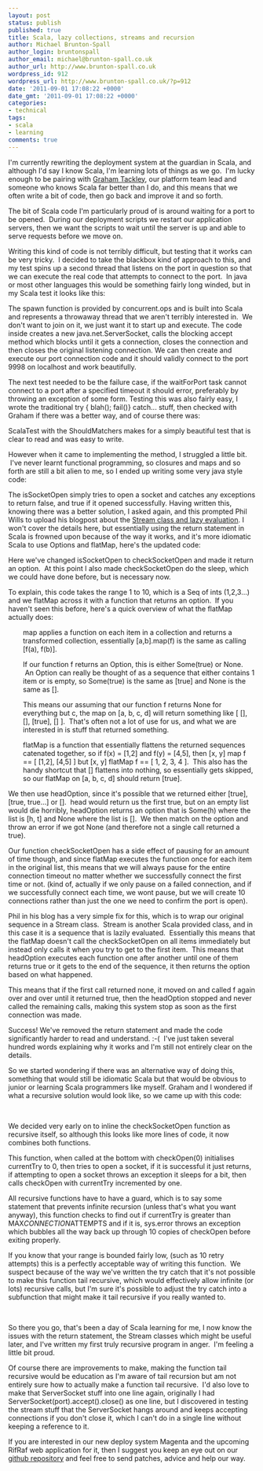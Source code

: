 ```yaml
---
layout: post
status: publish
published: true
title: Scala, lazy collections, streams and recursion
author: Michael Brunton-Spall
author_login: bruntonspall
author_email: michael@brunton-spall.co.uk
author_url: http://www.brunton-spall.co.uk
wordpress_id: 912
wordpress_url: http://www.brunton-spall.co.uk/?p=912
date: '2011-09-01 17:08:22 +0000'
date_gmt: '2011-09-01 17:08:22 +0000'
categories:
- technical
tags:
- scala
- learning
comments: true
---
```

<p>I'm currently rewriting the deployment system at the guardian in Scala, and although I'd say I know Scala, I'm learning lots of things as we go.  I'm lucky enough to be pairing with <a href="http://blog.tackley.net/" target="_blank">Graham Tackley</a>, our platform team lead and someone who knows Scala far better than I do, and this means that we often write a bit of code, then go back and improve it and so forth.</p>
<p>The bit of Scala code I'm particularly proud of is around waiting for a port to be opened.  During our deployment scripts we restart our application servers, then we want the scripts to wait until the server is up and able to serve requests before we move on.</p>
<!--more-->

<p>Writing this kind of code is not terribly difficult, but testing that it works can be very tricky.  I decided to take the blackbox kind of approach to this, and my test spins up a second thread that listens on the port in question so that we can execute the real code that attempts to connect to the port.  In java or most other languages this would be something fairly long winded, but in my Scala test it looks like this:</p>
<p><script type="text/javascript" src="https://gist.github.com/1187013.js?file=spawn_test.scala"></script>The spawn function is provided by concurrent.ops and is built into Scala and represents a throwaway thread that we aren't terribly interested in.  We don't want to join on it, we just want it to start up and execute. The code inside creates a new java.net.ServerSocket, calls the blocking accept method which blocks until it gets a connection, closes the connection and then closes the original listening connection. We can then create and execute our port connection code and it should validly connect to the port 9998 on localhost and work beautifully.</p>
<p>The next test needed to be the failure case, if the waitForPort task cannot connect to a port after a specified timeout it should error, preferably by throwing an exception of some form. Testing this was also fairly easy, I wrote the traditional try { blah(); fail()} catch... stuff, then checked with Graham if there was a better way, and of course there was:<script type="text/javascript" src="https://gist.github.com/1187013.js?file=test_evaluating.scala"></script></p>
<p>ScalaTest with the ShouldMatchers makes for a simply beautiful test that is clear to read and was easy to write.</p>
<p>However when it came to implementing the method, I struggled a little bit.  I've never learnt functional programming, so closures and maps and so forth are still a bit alien to me, so I ended up writing some very java style code:</p>
<p><script type="text/javascript" src="https://gist.github.com/1187013.js?file=javaish.scala"></script>The isSocketOpen simply tries to open a socket and catches any exceptions to return false, and true if it opened successfully. Having written this, knowing there was a better solution, I asked again, and this prompted Phil Wills to upload his blogpost about the <a href="http://blog.phil-wills.com/streams-of-pleasure" target="_blank">Stream class and lazy evaluation</a>. I won't cover the details here, but essentially using the return statement in Scala is frowned upon because of the way it works, and it's more idiomatic Scala to use Options and flatMap, here's the updated code:<script type="text/javascript" src="https://gist.github.com/1187013.js?file=range.scala"></script></p>
<p>Here we've changed isSocketOpen to checkSocketOpen and made it return an option.  At this point I also made checkSocketOpen do the sleep, which we could have done before, but is necessary now.</p>
<p>To explain, this code takes the range 1 to 10, which is a Seq of ints (1,2,3...) and we flatMap across it with a function that returns an option.  If you haven't seen this before, here's a quick overview of what the flatMap actually does:</p>
<p style="padding-left: 30px;">map applies a function on each item in a collection and returns a transformed collection, essentially [a,b].map(f) is the same as calling [f(a), f(b)].</p>
<p style="padding-left: 30px;">If our function f returns an Option, this is either Some(true) or None.  An Option can really be thought of as a sequence that either contains 1 item or is empty, so Some(true) is the same as [true] and None is the same as [].</p>
<p style="padding-left: 30px;">This means our assuming that our function f returns None for everything but c, the map on [a, b, c, d] will return something like [ [], [], [true], [] ].  That's often not a lot of use for us, and what we are interested in is stuff that returned something.</p>
<p style="padding-left: 30px;">flatMap is a function that essentially flattens the returned sequences catenated together, so if f(x) = [1,2] and f(y) = [4,5], then [x, y] map f == [ [1,2], [4,5] ] but [x, y] flatMap f == [ 1, 2, 3, 4 ].  This also has the handy shortcut that [] flattens into nothing, so essentially gets skipped, so our flatMap on [a, b, c, d] should return [true].</p>
<p>We then use headOption, since it's possible that we returned either [true], [true, true...] or [].  head would return us the first true, but on an empty list would die horribly, headOption returns an option that is Some(h) where the list is [h, t] and None where the list is [].  We then match on the option and throw an error if we got None (and therefore not a single call returned a true).</p>
<p>Our function checkSocketOpen has a side effect of pausing for an amount of time though, and since flatMap executes the function once for each item in the original list, this means that we will always pause for the entire connection timeout no matter whether we successfully connect the first time or not. (kind of, actually if we only pause on a failed connection, and if we successfully connect each time, we wont pause, but we will create 10 connections rather than just the one we need to confirm the port is open).</p>
<p>Phil in his blog has a very simple fix for this, which is to wrap our original sequence in a Stream class.  Stream is another Scala provided class, and in this case it is a sequence that is lazily evaluated.  Essentially this means that the flatMap doesn't call the checkSocketOpen on all items immediately but instead only calls it when you try to get to the first item.  This means that headOption executes each function one after another until one of them returns true or it gets to the end of the sequence, it then returns the option based on what happened.</p>
<p>This means that if the first call returned none, it moved on and called f again over and over until it returned true, then the headOption stopped and never called the remaining calls, making this system stop as soon as the first connection was made.</p>
<p>Success! We've removed the return statement and made the code significantly harder to read and understand. :-(  I've just taken several hundred words explaining why it works and I'm still not entirely clear on the details.</p>
<p>So we started wondering if there was an alternative way of doing this, something that would still be idiomatic Scala but that would be obvious to junior or learning Scala programmers like myself. Graham and I wondered if what a recursive solution would look like, so we came up with this code:</p>
<p><script src="https://gist.github.com/1187013.js?file=recursive.scala"></script>&nbsp;</p>
<p>We decided very early on to inline the checkSocketOpen function as recursive itself, so although this looks like more lines of code, it now combines both functions.</p>
<p>This function, when called at the bottom with checkOpen(0) initialises currentTry to 0, then tries to open a socket, if it is successful it just returns, if attempting to open a socket throws an exception it sleeps for a bit, then calls checkOpen with currentTry incremented by one.</p>
<p>All recursive functions have to have a guard, which is to say some statement that prevents infinite recursion (unless that's what you want anyway), this function checks to find out if currentTry is greater than MAX<em>CONNECTION</em>ATTEMPTS and if it is, sys.error throws an exception which bubbles all the way back up through 10 copies of checkOpen before exiting properly.</p>
<p>If you know that your range is bounded fairly low, (such as 10 retry attempts) this is a perfectly acceptable way of writing this function.  We suspect because of the way we've written the try catch that it's not possible to make this function tail recursive, which would effectively allow infinite (or lots) recursive calls, but I'm sure it's possible to adjust the try catch into a subfunction that might make it tail recursive if you really wanted to.</p>
<p>&nbsp;</p>
<p>So there you go, that's been a day of Scala learning for me, I now know the issues with the return statement, the Stream classes which might be useful later, and I've written my first truly recursive program in anger.  I'm feeling a little bit proud.</p>
<p>Of course there are improvements to make, making the function tail recursive would be education as I'm aware of tail recursion but am not entirely sure how to actually make a function tail recursive.  I'd also love to make that ServerSocket stuff into one line again, originally I had ServerSocket(port).accept().close() as one line, but I discovered in testing the stream stuff that the ServerSocket hangs around and keeps accepting connections if you don't close it, which I can't do in a single line without keeping a reference to it.</p>
<p>If you are interested in our new deploy system Magenta and the upcoming RifRaf web application for it, then I suggest you keep an eye out on our <a href="http://github.com/guardian" target="_blank">github repository</a> and feel free to send patches, advice and help our way.</p>
